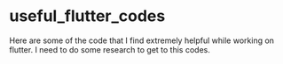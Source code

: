 # useful_flutter_codes
Here are some of the code that I find extremely helpful while working on flutter. I need to do some research to get to this codes.
